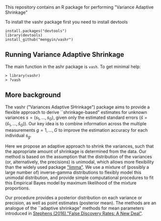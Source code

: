 This repository contains an R package for performing "Variance Adaptive Shrinkage"

To install the vashr package first you need to install devtools
```
install.packages("devtools")
library(devtools)
install_github("mengyin/vashr")
```

## Running Variance Adaptive Shrinkage


The main function in the ashr package is `vash`. To get minimal help:
```
> library(vashr)
> ?vash
```

## More background

The vashr ("Variances Adaptive SHrinkage") package aims to provide a flexible approach to derive ``shrinkage-based" estimates for unknown variances $s=(s_1,\dots,s_G)$, given only the estimated standard errors ($\hat{s}=(\hat{s}_1,\dots,\hat{s}_G)$). Our key idea is to combine information across the multiple measurements $g=1,\dots,G$ to improve the estimation accuracy for each individual $s_g$.  

Here we propose an adaptive approach to shrink the variances, such that the appropriate amount of shrinkage is determined from the data. Our method is based on the assumption that the distribution of the variances (or, alternatively, the precisions) is unimodal, which allows more flexibility than the widely used package ["limma"](https://bioconductor.org/packages/release/bioc/html/limma.html). We use a mixture of (possibly a large number of) inverse-gamma distributions to flexibly model this unimodal distribution, and provide simple computational procedures to fit this Empirical Bayes model by maximum likelihood of the mixture proportions.

Our procedure provides a posterior distribution on each variance or precision, as well as point estimates (posterior mean). The methods are an analogue of the ``adaptive shrinkage" methods for mean parameters introduced in [Stephens (2016),"False Discovery Rates: A New Deal"](http://biorxiv.org/content/early/2016/01/29/038216). 
